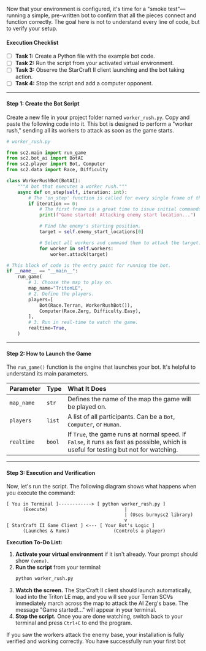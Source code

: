 Now that your environment is configured, it's time for a "smoke test"—running a simple, pre-written bot to confirm that all the pieces connect and function correctly. The goal here is not to understand every line of code, but to verify your setup.

#### **Execution Checklist**

-   [ ] **Task 1:** Create a Python file with the example bot code.
-   [ ] **Task 2:** Run the script from your activated virtual environment.
-   [ ] **Task 3:** Observe the StarCraft II client launching and the bot taking action.
-   [ ] **Task 4:** Stop the script and add a computer opponent.

---

#### **Step 1: Create the Bot Script**

Create a new file in your project folder named `worker_rush.py`. Copy and paste the following code into it. This bot is designed to perform a "worker rush," sending all its workers to attack as soon as the game starts.

```python
# worker_rush.py

from sc2.main import run_game
from sc2.bot_ai import BotAI
from sc2.player import Bot, Computer
from sc2.data import Race, Difficulty

class WorkerRushBot(BotAI):
    """A bot that executes a worker rush."""
    async def on_step(self, iteration: int):
        # The 'on_step' function is called for every single frame of the game.
        if iteration == 0:
            # The first frame is a great time to issue initial commands.
            print(f"Game started! Attacking enemy start location...")

            # Find the enemy's starting position.
            target = self.enemy_start_locations[0]

            # Select all workers and command them to attack the target.
            for worker in self.workers:
                worker.attack(target)

# This block of code is the entry point for running the bot.
if __name__ == "__main__":
    run_game(
        # 1. Choose the map to play on.
        map_name="TritonLE",
        # 2. Define the players.
        players=[
            Bot(Race.Terran, WorkerRushBot()),
            Computer(Race.Zerg, Difficulty.Easy),
        ],
        # 3. Run in real-time to watch the game.
        realtime=True,
    )
```

---

#### **Step 2: How to Launch the Game**

The `run_game()` function is the engine that launches your bot. It's helpful to understand its main parameters.

| Parameter | Type | What It Does |
| :--- | :--- | :--- |
| `map_name` | `str` | Defines the name of the map the game will be played on. |
| `players` | `list` | A list of all participants. Can be a `Bot`, `Computer`, or `Human`. |
| `realtime` | `bool` | If `True`, the game runs at normal speed. If `False`, it runs as fast as possible, which is useful for testing but not for watching. |

---

#### **Step 3: Execution and Verification**

Now, let's run the script. The following diagram shows what happens when you execute the command:

```
[ You in Terminal ]------------> [ python worker_rush.py ]
      (Execute)                            |
                                           | (Uses burnysc2 library)
                                           v
[ StarCraft II Game Client ] <--- [ Your Bot's Logic ]
      (Launches & Runs)                (Controls a player)
```

**Execution To-Do List:**

1.  **Activate your virtual environment** if it isn't already. Your prompt should show `(venv)`.
2.  **Run the script** from your terminal:
    ```sh
    python worker_rush.py
    ```
3.  **Watch the screen.** The StarCraft II client should launch automatically, load into the Triton LE map, and you will see your Terran SCVs immediately march across the map to attack the AI Zerg's base. The message "Game started!..." will appear in your terminal.
4.  **Stop the script.** Once you are done watching, switch back to your terminal and press `Ctrl+C` to end the program.

If you saw the workers attack the enemy base, your installation is fully verified and working correctly. You have successfully run your first bot